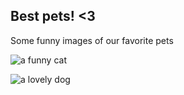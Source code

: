 ## Best pets! <3

Some funny images of our favorite pets

![a funny cat](funny-cat.gif)

![a lovely dog](lovely-dog.png)
